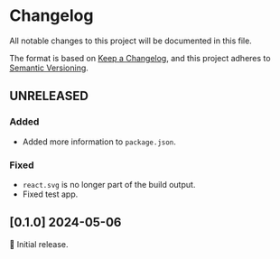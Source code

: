 # Changelog

All notable changes to this project will be documented in this file.

The format is based on [Keep a Changelog](https://keepachangelog.com/en/1.0.0/),
and this project adheres to [Semantic Versioning](https://semver.org/spec/v2.0.0.html).

## UNRELEASED

### Added

- Added more information to `package.json`.

### Fixed

- `react.svg` is no longer part of the build output.
- Fixed test app.

## [0.1.0] 2024-05-06

🌟 Initial release.
